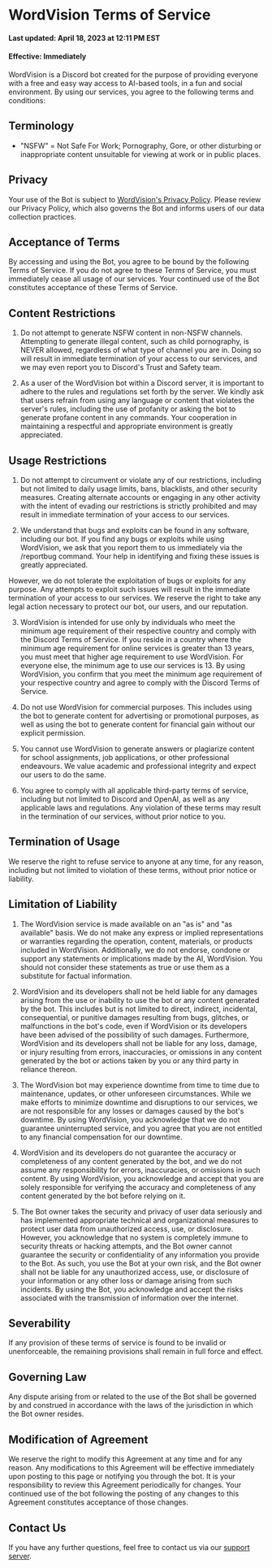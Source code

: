 
# WordVision Terms of Service

#### Last updated: April 18, 2023 at 12:11 PM EST

#### Effective: Immediately

WordVision is a Discord bot created for the purpose of providing everyone with a free and easy way access to AI-based tools, in a fun and social environment. By using our services, you agree to the following terms and conditions:

## Terminology
- "NSFW" = Not Safe For Work; Pornography, Gore, or other disturbing or inappropriate content unsuitable for viewing at work or in public places.

## Privacy
Your use of the Bot is subject to [WordVision's Privacy Policy](https://mdm93004.github.io/wordvision-privpolicy/). Please review our Privacy Policy, which also governs the Bot and informs users of our data collection practices.

## Acceptance of Terms
By accessing and using the Bot, you agree to be bound by the following Terms of Service. If you do not agree to these Terms of Service, you must immediately cease all usage of our services. Your continued use of the Bot constitutes acceptance of these Terms of Service.

## Content Restrictions

1. Do not attempt to generate NSFW content in non-NSFW channels. Attempting to generate illegal content, such as child pornography, is NEVER allowed, regardless of what type of channel you are in. Doing so will result in immediate termination of your access to our services, and we may even report you to Discord's Trust and Safety team.

2. As a user of the WordVision bot within a Discord server, it is important to adhere to the rules and regulations set forth by the server. We kindly ask that users refrain from using any language or content that violates the server's rules, including the use of profanity or asking the bot to generate profane content in any commands. Your cooperation in maintaining a respectful and appropriate environment is greatly appreciated.

## Usage Restrictions
1. Do not attempt to circumvent or violate any of our restrictions, including but not limited to daily usage limits, bans, blacklists, and other security measures. Creating alternate accounts or engaging in any other activity with the intent of evading our restrictions is strictly prohibited and may result in immediate termination of your access to our services.

2. We understand that bugs and exploits can be found in any software, including our bot. If you find any bugs or exploits while using WordVision, we ask that you report them to us immediately via the /reportbug command. Your help in identifying and fixing these issues is greatly appreciated.

 However, we do not tolerate the exploitation of bugs or exploits for any purpose. Any attempts to exploit such issues will result in the immediate termination of your access to our services. We reserve the right to take any legal action necessary to protect our bot, our users, and our reputation.

3. WordVision is intended for use only by individuals who meet the minimum age requirement of their respective country and comply with the Discord Terms of Service. If you reside in a country where the minimum age requirement for online services is greater than 13 years, you must meet that higher age requirement to use WordVision. For everyone else, the minimum age to use our services is 13. By using WordVision, you confirm that you meet the minimum age requirement of your respective country and agree to comply with the Discord Terms of Service.

4. Do not use WordVision for commercial purposes. This includes using the bot to generate content for advertising or promotional purposes, as well as using the bot to generate content for financial gain without our explicit permission.

5. You cannot use WordVision to generate answers or plagiarize content for school assignments, job applications, or other professional endeavours. We value academic and professional integrity and expect our users to do the same.

5. You agree to comply with all applicable third-party terms of service, including but not limited to Discord and OpenAI, as well as any applicable laws and regulations. Any violation of these terms may result in the termination of our services, without prior notice to you.

## Termination of Usage
We reserve the right to refuse service to anyone at any time, for any reason, including but not limited to       violation of these terms, without prior notice or liability.


## Limitation of Liability

1. The WordVision service is made available on an "as is" and "as available" basis. We do not make any express or implied representations or warranties regarding the operation, content, materials, or products included in WordVision. Additionally, we do not endorse, condone or support any statements or implications made by the AI, WordVision. You should not consider these statements as true or use them as a substitute for factual information.

2. WordVision and its developers shall not be held liable for any damages arising from the use or inability to use the bot or any content generated by the bot. This includes but is not limited to direct, indirect, incidental, consequential, or punitive damages resulting from bugs, glitches, or malfunctions in the bot's code, even if WordVision or its developers have been advised of the possibility of such damages. Furthermore, WordVision and its developers shall not be liable for any loss, damage, or injury resulting from errors, inaccuracies, or omissions in any content generated by the bot or actions taken by you or any third party in reliance thereon.

3. The WordVision bot may experience downtime from time to time due to maintenance, updates, or other unforeseen circumstances. While we make efforts to minimize downtime and disruptions to our services, we are not responsible for any losses or damages caused by the bot's downtime. By using WordVision, you acknowledge that we do not guarantee uninterrupted service, and you agree that you are not entitled to any financial compensation for our downtime.

4. WordVision and its developers do not guarantee the accuracy or completeness of any content generated by the bot, and we do not assume any responsibility for errors, inaccuracies, or omissions in such content. By using WordVision, you acknowledge and accept that you are solely responsible for verifying the accuracy and completeness of any content generated by the bot before relying on it.

5. The Bot owner takes the security and privacy of user data seriously and has implemented appropriate technical and organizational measures to protect user data from unauthorized access, use, or disclosure. However, you acknowledge that no system is completely immune to security threats or hacking attempts, and the Bot owner cannot guarantee the security or confidentiality of any information you provide to the Bot. As such, you use the Bot at your own risk, and the Bot owner shall not be liable for any unauthorized access, use, or disclosure of your information or any other loss or damage arising from such incidents. By using the Bot, you acknowledge and accept the risks associated with the transmission of information over the internet.

## Severability
If any provision of these terms of service is found to be invalid or unenforceable, the remaining provisions shall remain in full force and effect.

## Governing Law
Any dispute arising from or related to the use of the Bot shall be governed by and construed in accordance with the laws of the jurisdiction in which the Bot owner resides.

## Modification of Agreement

We reserve the right to modify this Agreement at any time and for any reason. Any modifications to this Agreement will be effective immediately upon posting to this page or notifying you through the bot. It is your responsibility to review this Agreement periodically for changes. Your continued use of the bot following the posting of any changes to this Agreement constitutes acceptance of those changes.

## Contact Us

If you have any further questions, feel free to contact us via our [support server](https://discord.gg/bwAvEtmjgd).

